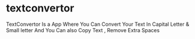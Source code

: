 # textconvertor
TextConvertor Is a App Where You Can Convert Your Text In Capital Letter &amp; Small letter And You Can also Copy Text , Remove Extra Spaces

